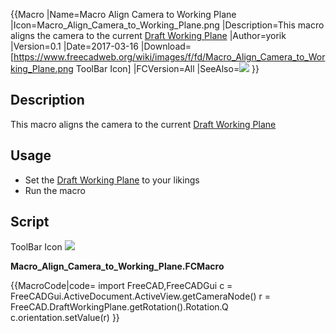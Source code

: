 


{{Macro
|Name=Macro Align Camera to Working Plane
|Icon=Macro_Align_Camera_to_Working_Plane.png
|Description=This macro aligns the camera to the current [Draft Working Plane](Draft_SelectPlane.md)
|Author=yorik
|Version=0.1
|Date=2017-03-16
|Download=[https://www.freecadweb.org/wiki/images/f/fd/Macro_Align_Camera_to_Working_Plane.png ToolBar Icon]
|FCVersion=All
|SeeAlso=<img src=images/Macro_Align_Working_Plane_to_Camera.png style="width:Macro Align Working Plane to Camera](Macro_Align_Working_Plane_to_Camera.md) [24px"> 
}}

## Description

This macro aligns the camera to the current [Draft Working Plane](Draft_SelectPlane.md)

## Usage

-   Set the [Draft Working Plane](Draft_SelectPlane.md) to your likings
-   Run the macro

## Script

ToolBar Icon ![](images/Macro_Align_Camera_to_Working_Plane.png )

**Macro\_Align\_Camera\_to\_Working\_Plane.FCMacro**


{{MacroCode|code=
import FreeCAD,FreeCADGui
c = FreeCADGui.ActiveDocument.ActiveView.getCameraNode()
r = FreeCAD.DraftWorkingPlane.getRotation().Rotation.Q
c.orientation.setValue(r)
}}




